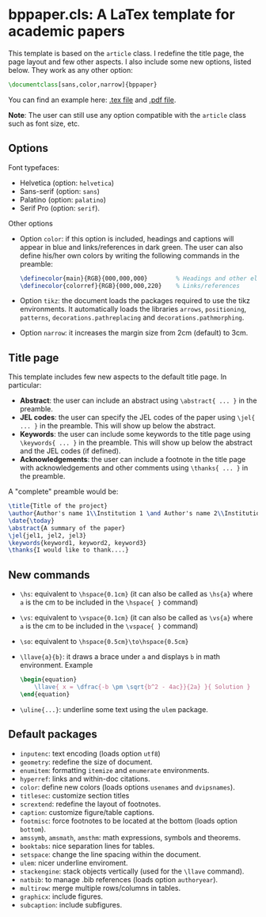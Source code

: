 # bppaper.cls: A LaTex template for academic papers

This template is based on the ```article``` class. I redefine the title page, the page layout and few other aspects. I also include some new options, listed below. They work as any other option:

```LaTex
\documentclass[sans,color,narrow]{bppaper}
```

You can find an example here: [.tex file](https://github.com/borjapetit/tex_template_paper/example/bppaper_example.tex) and [.pdf file](https://github.com/borjapetit/tex_template_paper/example/bppaper_example.pdf).

**Note**: The user can still use any option compatible with the ```article``` class such as font size, etc.

## Options

Font typefaces:

- Helvetica (option: ```helvetica```)
- Sans-serif (option: ```sans```)
- Palatino (option: ```palatino```)
- Serif Pro (option: ```serif```).

Other options

- Option ```color```: if this option is included, headings and captions will appear in blue and links/references in dark green. The user can also define his/her own colors by writing the following commands in the preamble:

    ```LaTex
    \definecolor{main}{RGB}{000,000,000}        % Headings and other elements
    \definecolor{colorref}{RGB}{000,000,220}    % Links/references
    ```

- Option ```tikz```: the document loads the packages required to use the tikz environments. It automatically loads the libraries ```arrows```, ```positioning```, ```patterns```, ``decorations.pathreplacing`` and ```decorations.pathmorphing```.

- Option ```narrow```: it increases the margin size from 2cm (default) to 3cm.

## Title page

This template includes few new aspects to the default title page. In particular:

- **Abstract**: the user can include an abstract using ```\abstract{ ... }``` in the preamble.
- **JEL codes**: the user can specify the JEL codes of the paper using ```\jel{ ... }``` in the preamble. This will show up below the abstract.
- **Keywords**: the user can include some keywords to the title page using ```\keywords{ ... }``` in the preamble. This will show up below the abstract and the JEL codes (if defined).
- **Acknowledgements**: the user can include a footnote in the title page with acknowledgements and other comments using ```\thanks{ ... }``` in the preamble.

A "complete" preamble would be:

```Latex
\title{Title of the project}
\author{Author's name 1\\Institution 1 \and Author's name 2\\Institution 2}
\date{\today}
\abstract{A summary of the paper}
\jel{jel1, jel2, jel3}
\keywords{keyword1, keyword2, keyword3}
\thanks{I would like to thank....}
```

## New commands

- ```\hs```: equivalent to ```\hspace{0.1cm}``` (it can also be called as ```\hs{a}``` where ```a``` is the cm to be included in the ```\hspace{ }``` command)

- ```\vs```: equivalent to ```\vspace{0.1cm}``` (it can also be called as ```\vs{a}``` where ```a``` is the cm to be included in the ```\vspace{ }``` command)

- ```\so```: equivalent to ```\hspace{0.5cm}\to\hspace{0.5cm}```

- ```\llave{a}{b}```: it draws a brace under ```a``` and displays ```b``` in math environment. Example

    ```latex
    \begin{equation}
        \llave{ x = \dfrac{-b \pm \sqrt{b^2 - 4ac}}{2a} }{ Solution }
    \end{equation}
    ```

- ```\uline{...}```: underline some text using the ```ulem``` package.

## Default packages

- ```inputenc```: text encoding (loads option ``utf8``)
- ```geometry```: redefine the size of document.
- ```enumitem```: formatting ```itemize``` and ```enumerate``` environments.
- ```hyperref```: links and within-doc citations.
- ```color```: define new colors (loads options ```usenames``` and ```dvipsnames```).
- ```titlesec```: customize section titles
- ```scrextend```: redefine the layout of footnotes.
- ```caption```: customize figure/table captions.
- ```footmisc```: force footnotes to be located at the bottom (loads option ```bottom```).
- ```amssymb```, ```amsmath```, ```amsthm```: math expressions, symbols and theorems.
- ```booktabs```: nice separation lines for tables.
- ```setspace```: change the line spacing within the document.
- ```ulem```: nicer underline enviroment.
- ```stackengine```:  stack objects vertically (used for the ```\llave``` command).
- ```natbib```: to manage .bib references (loads option ```authoryear```).
- ```multirow```: merge multiple rows/columns in tables.
- ```graphicx```: include figures.
- ```subcaption```: include subfigures.
